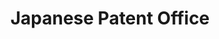 ---
api_or_bulk_downloads: Bulk
citation: 'State that you used: III Patent DB'
cost: None
description: '


  IIP Patent Database (IIP Patent DB) is a database developed for statistical analysis
  of patents based on the Japan Patent Office (JPO) “Standardized Data.“ Intellectual
  Property Institute (IIP) provides the IIP patent DB to further promote patent statistical
  research.'
location: https://www.iip.or.jp/e/patentdb/index.html
maintained_by: Foundation for Intellectual Property, iip-patentdb@fdn-ip.or.jp
record_creation_timestamp: 11/15/2020 17:20:46
shortname: japanese_patent_office
tags:
- Japan
- ' patents'
- ' patent office'
terms_of_use: Only for use by academic research institutions and other institutions
  for academic research purposes, cannot be used for commercial purposes.
timeframe: 1964-9/2019
title: Japanese Patent Office
uuid: 07ec4549-2429-4e8e-9ee3-6deefca0b075
---